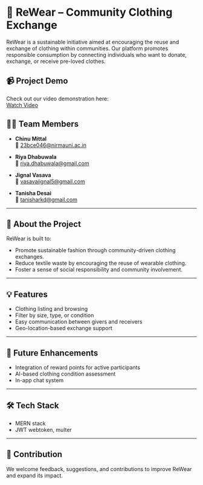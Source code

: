 # 👕 ReWear – Community Clothing Exchange

ReWear is a sustainable initiative aimed at encouraging the reuse and exchange of clothing within communities. Our platform promotes responsible consumption by connecting individuals who want to donate, exchange, or receive pre-loved clothes.

## 📹 Project Demo

Check out our video demonstration here:  
[Watch Video](https://drive.google.com/file/d/1JDv9oa0VzV-OClonmClZ32qxmU9Vgt-B/view?usp=sharing)

## 👩‍💻 Team Members

- **Chinu Mittal**  
  📧 23bce046@nirmauni.ac.in

- **Riya Dhabuwala**  
  📧 riya.dhabuwala@gmail.com

- **Jignal Vasava**  
  📧 vasavajignal5@gmail.com

- **Tanisha Desai**  
  📧 tanisharkd@gmail.com

---

## 📌 About the Project

ReWear is built to:

- Promote sustainable fashion through community-driven clothing exchanges.
- Reduce textile waste by encouraging the reuse of wearable clothing.
- Foster a sense of social responsibility and community involvement.

---

## 💡 Features

- Clothing listing and browsing
- Filter by size, type, or condition
- Easy communication between givers and receivers
- Geo-location-based exchange support

---

## 🚀 Future Enhancements

- Integration of reward points for active participants
- AI-based clothing condition assessment
- In-app chat system

---

## 🛠️ Tech Stack

- MERN stack
- JWT webtoken, multer

---

## 🤝 Contribution

We welcome feedback, suggestions, and contributions to improve ReWear and expand its impact.

